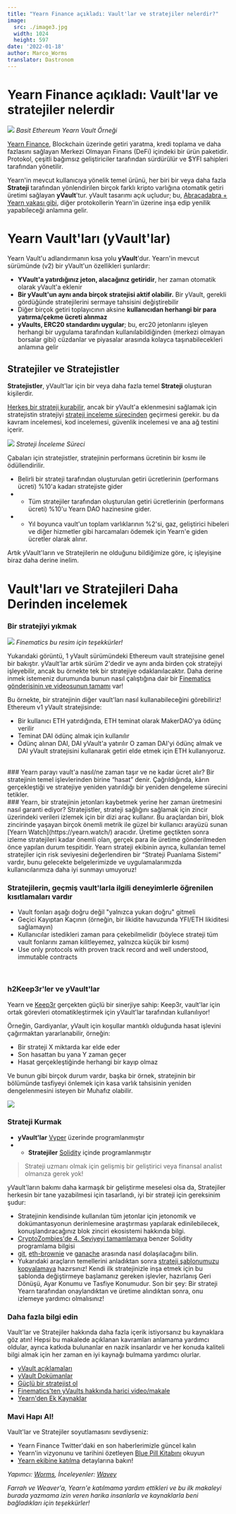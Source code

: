 ```yaml
---
title: "Yearn Finance açıkladı: Vault'lar ve stratejiler nelerdir?"
image:
  src: ./image3.jpg
  width: 1024
  height: 597
date: '2022-01-18'
author: Marco_Worms
translator: Dastronom
---
```




# Yearn Finance açıkladı: Vault'lar ve stratejiler nelerdir

![](./image1.jpg?w=900&h=478)
*Basit Ethereum Yearn Vault Örneği*
</br>

[Yearn Finance](http://yearn.finance/), Blockchain üzerinde getiri yaratma, kredi toplama ve daha fazlasını sağlayan Merkezi Olmayan Finans (DeFi) içindeki bir ürün paketidir. Protokol, çeşitli bağımsız geliştiriciler tarafından sürdürülür ve $YFI sahipleri tarafından yönetilir.

Yearn'in mevcut kullanıcıya yönelik temel ürünü, her biri bir veya daha fazla **Strateji** tarafından yönlendirilen birçok farklı kripto varlığına otomatik getiri üretimi sağlayan **yVault**'tur. yVault tasarımı açık uçludur; bu, [Abracadabra + Yearn vakası gibi](https://twitter.com/MarcoWorms/status/1483223651684081670), diğer protokollerin Yearn'in üzerine inşa edip yenilik yapabileceği anlamına gelir.

# Yearn Vault'ları (yVault'lar)

Yearn Vault'u adlandırmanın kısa yolu **yVault**'dur. Yearn'in mevcut sürümünde (v2) bir yVault'un özellikleri şunlardır:

* **YVault'a yatırdığınız jeton, alacağınız getiridir**, her zaman otomatik olarak yVault'a eklenir
* **Bir yVault'un aynı anda birçok stratejisi aktif olabilir.** Bir yVault, gerekli gördüğünde stratejilerini sermaye tahsisini değiştirebilir
* Diğer birçok getiri toplayıcının aksine **kullanıcıdan herhangi bir para yatırma/çekme ücreti alınmaz**
* **yVaults, ERC20 standardını uygular**; bu, erc20 jetonlarını işleyen herhangi bir uygulama tarafından kullanılabildiğinden (merkezi olmayan borsalar gibi) cüzdanlar ve piyasalar arasında kolayca taşınabilecekleri anlamına gelir

## Stratejiler ve Stratejistler
**Stratejistler**, yVault'lar için bir veya daha fazla temel **Strateji** oluşturan kişilerdir.

[Herkes bir strateji kurabilir](https://docs.yearn.finance/developers/v2/getting-started), ancak bir yVault'a eklenmesini sağlamak için stratejistin stratejiyi [strateji inceleme sürecinden](https://docs.yearn.finance/developers/v2/getting-started#overview-of-our-vetting-process) geçirmesi gerekir. bu da kavram incelemesi, kod incelemesi, güvenlik incelemesi ve ana ağ testini içerir.

![](./image2.jpg?w=4000&h=588)
*Strateji İnceleme Süreci*
</br>

Çabaları için stratejistler, stratejinin performans ücretinin bir kısmı ile ödüllendirilir.

* Belirli bir strateji tarafından oluşturulan getiri ücretlerinin (performans ücreti) %10'a kadarı stratejiste gider
* * Tüm stratejiler tarafından oluşturulan getiri ücretlerinin (performans ücreti) %10'u Yearn DAO hazinesine gider.
* * Yıl boyunca vault'un toplam varlıklarının %2'si, gaz, geliştirici hibeleri ve diğer hizmetler gibi harcamaları ödemek için Yearn'e giden ücretler olarak alınır.

Artık yVault'ların ve Stratejilerin ne olduğunu bildiğimize göre, iç işleyişine biraz daha derine inelim.

# Vault'ları ve Stratejileri Daha Derinden incelemek

### Bir stratejiyi yıkmak

![](./image3.jpg?w=1024&h=597)
*Finematics bu resim için teşekkürler!*
</br>

Yukarıdaki görüntü, 1 yVault sürümündeki Ethereum vault stratejisine genel bir bakıştır. yVault'lar artık sürüm 2'dedir ve aynı anda birden çok stratejiyi işleyebilir, ancak bu örnekte tek bir stratejiye odaklanılacaktır. Daha derine inmek istemeniz durumunda bunun nasıl çalıştığına dair bir [Finematics gönderisinin ve videosunun tamamı](https://finematics.com/yearn-vaults-eth-vault-explained/) var!

Bu örnekte, bir stratejinin diğer vault'ları nasıl kullanabileceğini görebiliriz! Ethereum v1 yVault stratejisinde:
* Bir kullanıcı ETH yatırdığında, ETH teminat olarak MakerDAO'ya ödünç verilir
* Teminat DAI ödünç almak için kullanılır
* Ödünç alınan DAI, DAI yVault'a yatırılır
O zaman DAI'yi ödünç almak ve DAI yVault stratejisini kullanarak getiri elde etmek için ETH kullanıyoruz.
</br>
### Yearn parayı vault'a nasıl/ne zaman taşır ve ne kadar ücret alır?
Bir stratejinin temel işlevlerinden birine “hasat” denir. Çağrıldığında, kârın gerçekleştiği ve stratejiye yeniden yatırıldığı bir yeniden dengeleme sürecini tetikler.
</br>
### Yearn, bir stratejinin jetonları kaybetmek yerine her zaman üretmesini nasıl garanti ediyor?
Stratejistler, strateji sağlığını sağlamak için zincir üzerindeki verileri izlemek için bir dizi araç kullanır. Bu araçlardan biri, blok zincirinde yaşayan birçok önemli metrik ile güzel bir kullanıcı arayüzü sunan [Yearn Watch](https://yearn.watch/) aracıdır.
Üretime geçtikten sonra izleme stratejileri kadar önemli olan, gerçek para ile üretime gönderilmeden önce yapılan durum tespitidir. Yearn strateji ekibinin ayrıca, kullanılan temel stratejiler için risk seviyesini değerlendiren bir “Strateji Puanlama Sistemi” vardır, bunu gelecekte belgelerimizde ve uygulamalarımızda kullanıcılarımıza daha iyi sunmayı umuyoruz!
</br>

### Stratejilerin, geçmiş vault'larla ilgili deneyimlerle öğrenilen kısıtlamaları vardır
* Vault fonları aşağı doğru değil "yalnızca yukarı doğru" gitmeli
* Geçici Kayıptan Kaçının (örneğin, bir likidite havuzunda YFI/ETH likiditesi sağlamayın)
* Kullanıcılar istedikleri zaman para çekebilmelidir (böylece strateji tüm vault fonlarını zaman kilitleyemez, yalnızca küçük bir kısmı)
* Use only protocols with proven track record and well understood, immutable contracts

</br>

### h2Keep3r'ler ve yVault'lar

Yearn ve [Keep3r](https://docs.keep3r.network/) gerçekten güçlü bir sinerjiye sahip: Keep3r, vault'lar için ortak görevleri otomatikleştirmek için yVault'lar tarafından kullanılıyor!

Örneğin, Gardiyanlar, yVault için koşullar mantıklı olduğunda hasat işlevini çağırmaktan yararlanabilir, örneğin:

* Bir strateji X miktarda kar elde eder
* Son hasattan bu yana Y zaman geçer
* Hasat gerçekleştiğinde herhangi bir kayıp olmaz

Ve bunun gibi birçok durum vardır, başka bir örnek, stratejinin bir bölümünde tasfiyeyi önlemek için kasa varlık tahsisinin yeniden dengelenmesini isteyen bir Muhafız olabilir.

![](./image4.jpg?w=562&h=651)


### Strateji Kurmak
* **yVault'lar** [Vyper](https://vyper.readthedocs.io/en/stable/) üzerinde programlanmıştır
* * **Stratejiler** [Solidity](https://docs.soliditylang.org/en/v0.8.11/) içinde programlanmıştır


> Strateji uzmanı olmak için gelişmiş bir geliştirici veya finansal analist olmanıza gerek yok!

yVault'ların bakımı daha karmaşık bir geliştirme meselesi olsa da, Stratejiler herkesin bir tane yazabilmesi için tasarlandı, iyi bir strateji için gereksinim şudur:

* Stratejinin kendisinde kullanılan tüm jetonlar için jetonomik ve dokümantasyonun derinlemesine araştırması yapılarak edinilebilecek, konuşlandıracağınız blok zinciri ekosistemi hakkında bilgi.
* [CryptoZombies'de 4. Seviyeyi tamamlamaya](https://cryptozombies.io/) benzer Solidity programlama bilgisi
* [git](https://git-scm.com/), [eth-brownie](https://eth-brownie.readthedocs.io/en/stable/) ve [ganache](https://trufflesuite.com/ganache/) arasında nasıl dolaşılacağını bilin.
* Yukarıdaki araçların temellerini anladıktan sonra [strateji şablonumuzu kopyalamaya](https://github.com/yearn/brownie-strategy-mix) hazırsınız! Kendi ilk stratejinizle inşa etmek için bu şablonda değiştirmeye başlamanız gereken işlevler, hazırlanış Geri Dönüşü, Ayar Konumu ve Tasfiye Konumudur.
Son bir şey: Bir strateji Yearn tarafından onaylandıktan ve üretime alındıktan sonra, onu izlemeye yardımcı olmalısınız!

### Daha fazla bilgi edin
Vault'lar ve Stratejiler hakkında daha fazla içerik istiyorsanız bu kaynaklara göz atın! Hepsi bu makalede açıklanan kavramları anlamama yardımcı oldular, ayrıca katkıda bulunanlar en nazik insanlardır ve her konuda kaliteli bilgi almak için her zaman en iyi kaynağı bulmama yardımcı olurlar.
* [yVault açıklamaları](https://vaults.yearn.finance/)
* [yVault Dokümanlar](https://docs.yearn.finance/getting-started/products/yvaults/overview)
* [Güçlü bir stratejist ol](https://www.youtube.com/watch?v=NVR3teJw0Y0)
* [Finematics'ten yVaults hakkında harici video/makale](https://finematics.com/yearn-vaults-eth-vault-explained/)
* [Yearn'den Ek Kaynaklar](https://docs.yearn.finance/developers/v2/additional-resources)

### Mavi Hapı Al!
Vault'lar ve Stratejiler soyutlamasını sevdiyseniz:
* Yearn Finance Twitter'daki en son haberlerimizle güncel kalın
* Yearn'in vizyonunu ve tarihini özetleyen [Blue Pill Kitabını](https://thebluepill.eth.link/) okuyun
* [Yearn ekibine katılma](https://yearnfinance.notion.site/Join-Us-3e9c95b9bd7846a18c0f1cbe6ab05eda) detaylarına bakın!

*Yapımcı: [Worms](https://twitter.com/MarcoWorms), İnceleyenler: [Wavey](https://twitter.com/wavey0x)*

*Farrah ve Weaver'a, Yearn'e katılmama yardım ettikleri ve bu ilk makaleyi burada yazmama izin veren harika insanlarla ve kaynaklarla beni bağladıkları için teşekkürler!*
